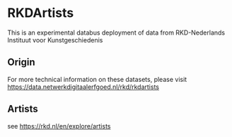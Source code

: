 # RKDArtists
This is an experimental databus deployment of data from RKD-Nederlands Instituut voor Kunstgeschiedenis

## Origin
For more technical information on these datasets, please visit https://data.netwerkdigitaalerfgoed.nl/rkd/rkdartists


## Artists
see https://rkd.nl/en/explore/artists

